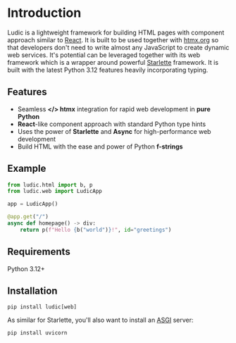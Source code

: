 # Introduction

Ludic is a lightweight framework for building HTML pages with component approach similar to [React](https://react.dev/). It is built to be used together with [htmx.org](https://htmx.org/) so that developers don't need to write almost any JavaScript to create dynamic web services. It's potential can be leveraged together with its web framework which is a wrapper around powerful [Starlette](https://www.starlette.io/) framework. It is built with the latest Python 3.12 features heavily incorporating typing.

## Features

- Seamless **&lt;/&gt; htmx** integration for rapid web development in **pure Python**
- **React**-like component approach with standard Python type hints
- Uses the power of **Starlette** and **Async** for high-performance web development
- Build HTML with the ease and power of Python **f-strings**

## Example

```python
from ludic.html import b, p
from ludic.web import LudicApp

app = LudicApp()

@app.get("/")
async def homepage() -> div:
    return p(f"Hello {b("world")}!", id="greetings")
```

## Requirements

Python 3.12+

## Installation

```
pip install ludic[web]
```

As similar for Starlette, you'll also want to install an [ASGI](https://asgi.readthedocs.io/en/latest/) server:

```
pip install uvicorn
```
